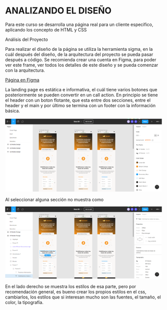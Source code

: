 # ANALIZANDO EL DISEÑO

Para este curso se desarrolla una página real para un cliente especifico, aplicando los concepto de HTML y CSS 

Análisis del Proyecto

Para realizar el diseño de la página se utiliza la herramienta sigma, en la cuál después del diseño, de la arquitectura del proyecto se pueda pasar después a código. Se recomienda crear una cuenta en Figma, para poder ver este frame, ver todos los detalles de este diseño y se pueda comenzar con la arquitectura.

[Página en Figma](https://www.figma.com/proto/sMmlQaZldfDcLERYYWe6h4/Bata-Bit?node-id=44%3A594&scaling=scale-down)

La landing page es estática e informativa, el cuál tiene varios botones que posteriormente se pueden convertir en un call action. En principio se tiene el header con un boton flotante, que esta entre dos secciones, entre el header y el main y por último se termina con un footer con la información básica.

![](imagenes/img01.png)

Al seleccionar alguna sección no muestra como 

![](imagenes/img02.png)

En el lado derecho se muestra los estilos de esa parte, pero por recomendación general, es bueno crear los propios estilos en el css, cambiarlos, los estilos que si interesan mucho son las fuentes, el tamaño, el color, la tipografía.